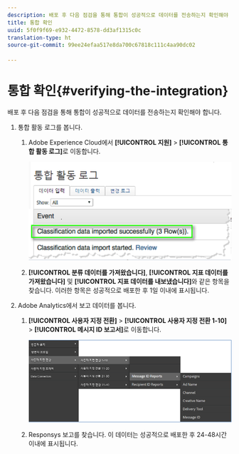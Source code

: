 ```yaml
---
description: 배포 후 다음 점검을 통해 통합이 성공적으로 데이터를 전송하는지 확인해야 합니다.
title: 통합 확인
uuid: 5f0f9f69-e932-4472-8578-dd3af1315c0c
translation-type: ht
source-git-commit: 99ee24efaa517e8da700c67818c111c4aa90dc02

---
```



# 통합 확인{#verifying-the-integration}

배포 후 다음 점검을 통해 통합이 성공적으로 데이터를 전송하는지 확인해야 합니다.

1. 통합 활동 로그를 봅니다.
   1. Adobe Experience Cloud에서 **[!UICONTROL 지원]** > **[!UICONTROL 통합 활동 로그]**&#x200B;로 이동합니다.

      ![](assets/integration_activity_log.png)

   1. **[!UICONTROL 분류 데이터를 가져왔습니다]**, **[!UICONTROL 지표 데이터를 가져왔습니다]** 및 **[!UICONTROL 지표 데이터를 내보냈습니다]**&#x200B;와 같은 항목을 찾습니다. 이러한 항목은 성공적으로 배포한 후 1일 이내에 표시됩니다.
1. Adobe Analytics에서 보고 데이터를 봅니다.

   1. **[!UICONTROL 사용자 지정 전환]** > **[!UICONTROL 사용자 지정 전환 1-10]** > **[!UICONTROL 메시지 ID 보고서]**&#x200B;로 이동합니다.

      ![](assets/reporting.png)

   1. Responsys 보고를 찾습니다. 이 데이터는 성공적으로 배포한 후 24-48시간 이내에 표시됩니다.
